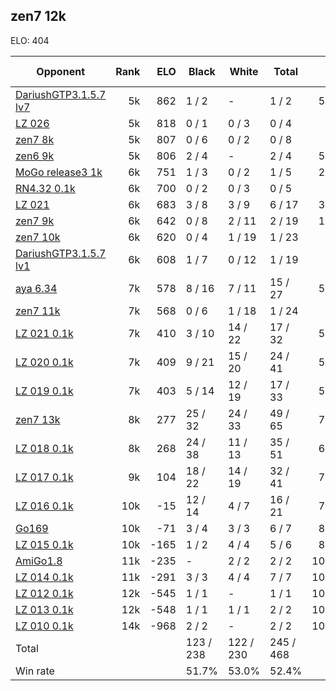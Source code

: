 ## zen7 12k ##

ELO: 404

Opponent | Rank | ELO | Black | White | Total | Win rate
---------|-----:|----:|-------|-------|-------|-------:
[DariushGTP3.1.5.7 lv7](DariushGTP3.1.5.7%20lv7.md) | 5k | 862 | 1 / 2 | - | 1 / 2 | 50.0%
[LZ 026](LZ%20026.md) | 5k | 818 | 0 / 1 | 0 / 3 | 0 / 4 | 0.0%
[zen7 8k](zen7%208k.md) | 5k | 807 | 0 / 6 | 0 / 2 | 0 / 8 | 0.0%
[zen6 9k](zen6%209k.md) | 5k | 806 | 2 / 4 | - | 2 / 4 | 50.0%
[MoGo release3 1k](MoGo%20release3%201k.md) | 6k | 751 | 1 / 3 | 0 / 2 | 1 / 5 | 20.0%
[RN4.32 0.1k](RN4.32%200.1k.md) | 6k | 700 | 0 / 2 | 0 / 3 | 0 / 5 | 0.0%
[LZ 021](LZ%20021.md) | 6k | 683 | 3 / 8 | 3 / 9 | 6 / 17 | 35.3%
[zen7 9k](zen7%209k.md) | 6k | 642 | 0 / 8 | 2 / 11 | 2 / 19 | 10.5%
[zen7 10k](zen7%2010k.md) | 6k | 620 | 0 / 4 | 1 / 19 | 1 / 23 | 4.3%
[DariushGTP3.1.5.7 lv1](DariushGTP3.1.5.7%20lv1.md) | 6k | 608 | 1 / 7 | 0 / 12 | 1 / 19 | 5.3%
[aya 6.34](aya%206.34.md) | 7k | 578 | 8 / 16 | 7 / 11 | 15 / 27 | 55.6%
[zen7 11k](zen7%2011k.md) | 7k | 568 | 0 / 6 | 1 / 18 | 1 / 24 | 4.2%
[LZ 021 0.1k](LZ%20021%200.1k.md) | 7k | 410 | 3 / 10 | 14 / 22 | 17 / 32 | 53.1%
[LZ 020 0.1k](LZ%20020%200.1k.md) | 7k | 409 | 9 / 21 | 15 / 20 | 24 / 41 | 58.5%
[LZ 019 0.1k](LZ%20019%200.1k.md) | 7k | 403 | 5 / 14 | 12 / 19 | 17 / 33 | 51.5%
[zen7 13k](zen7%2013k.md) | 8k | 277 | 25 / 32 | 24 / 33 | 49 / 65 | 75.4%
[LZ 018 0.1k](LZ%20018%200.1k.md) | 8k | 268 | 24 / 38 | 11 / 13 | 35 / 51 | 68.6%
[LZ 017 0.1k](LZ%20017%200.1k.md) | 9k | 104 | 18 / 22 | 14 / 19 | 32 / 41 | 78.0%
[LZ 016 0.1k](LZ%20016%200.1k.md) | 10k | -15 | 12 / 14 | 4 / 7 | 16 / 21 | 76.2%
[Go169](Go169.md) | 10k | -71 | 3 / 4 | 3 / 3 | 6 / 7 | 85.7%
[LZ 015 0.1k](LZ%20015%200.1k.md) | 10k | -165 | 1 / 2 | 4 / 4 | 5 / 6 | 83.3%
[AmiGo1.8](AmiGo1.8.md) | 11k | -235 | - | 2 / 2 | 2 / 2 | 100.0%
[LZ 014 0.1k](LZ%20014%200.1k.md) | 11k | -291 | 3 / 3 | 4 / 4 | 7 / 7 | 100.0%
[LZ 012 0.1k](LZ%20012%200.1k.md) | 12k | -545 | 1 / 1 | - | 1 / 1 | 100.0%
[LZ 013 0.1k](LZ%20013%200.1k.md) | 12k | -548 | 1 / 1 | 1 / 1 | 2 / 2 | 100.0%
[LZ 010 0.1k](LZ%20010%200.1k.md) | 14k | -968 | 2 / 2 | - | 2 / 2 | 100.0%
Total | | | 123 / 238 | 122 / 230 | 245 / 468 | 
Win rate| | | 51.7% | 53.0% | 52.4% | 
